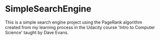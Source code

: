 # SimpleSearchEngine

This is a simple search engine project using the PageRank algorithm created from my learning process in the Udacity course 'Intro to Computer Science' taught by Dave Evans.
